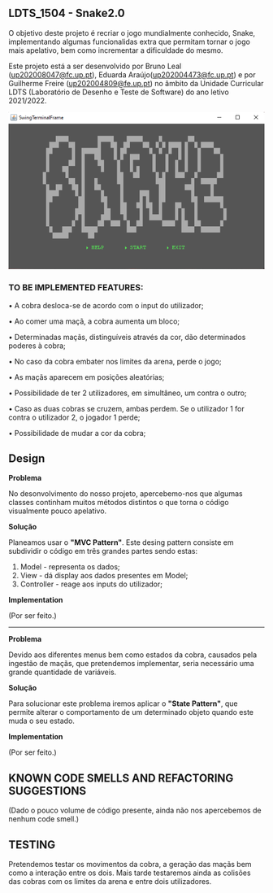 ## LDTS_1504 - Snake2.0

 O objetivo deste projeto é recriar o jogo mundialmente conhecido, Snake, implementando algumas funcionalidas extra que permitam tornar o jogo mais apelativo, bem como incrementar a dificuldade do mesmo. 
 
 Este projeto está a ser desenvolvido por Bruno Leal (up202008047@fc.up.pt), Eduarda Araújo(up202004473@fc.up.pt) e por Guilherme Freire (up202004809@fe.up.pt) no âmbito da Unidade Curricular LDTS (Laboratório de Desenho e Teste de Software) do ano letivo 2021/2022.

![docs/MainMenu.png](docs/MainMenu.png)

### TO BE IMPLEMENTED FEATURES:

•	A cobra desloca-se de acordo com o input do utilizador;

•	Ao comer uma maçã, a cobra aumenta um bloco;

•	Determinadas maçãs, distinguíveis através da cor, dão determinados poderes à cobra;

•	No caso da cobra embater nos limites da arena, perde o jogo;

•	As maçãs aparecem em posições aleatórias;

•	Possibilidade de ter 2 utilizadores, em simultâneo, um contra o outro;

•	 Caso as duas cobras se cruzem, ambas perdem. Se o utilizador 1 for contra o utilizador 2, o jogador 1 perde;

•	Possibilidade de mudar a cor da cobra;


## Design


**Problema**

No desonvolvimento do nosso projeto, apercebemo-nos que algumas classes continham muitos métodos distintos o que torna o código visualmente pouco apelativo.

**Solução**

Planeamos usar o **"MVC Pattern"**. Este desing pattern consiste em subdividir o código em três grandes partes sendo estas:

1. Model - representa os dados;
2. View - dá display aos dados presentes em Model;
3. Controller - reage aos inputs do utilizador;

**Implementation**

(Por ser feito.)

---------------------------------------------------------------------------------------------------------------------------------------------------------------------------------
**Problema**

Devido aos diferentes menus bem como estados da cobra, causados pela ingestão de maçãs, que pretendemos implementar, seria necessário uma grande quantidade de variáveis.

**Solução**

Para solucionar este problema iremos aplicar o **"State Pattern"**, que permite alterar o comportamento de um determinado objeto quando este muda o seu estado.

**Implementation**

(Por ser feito.)


## KNOWN CODE SMELLS AND REFACTORING SUGGESTIONS

(Dado o pouco volume de código presente, ainda não nos apercebemos de nenhum code smell.)


## TESTING

Pretendemos testar os movimentos da cobra, a geração das maçãs bem como a interação entre os dois. Mais tarde testaremos ainda as colisões das cobras com os limites da arena e entre dois utilizadores.
